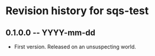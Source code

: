 # Revision history for sqs-test

## 0.1.0.0  -- YYYY-mm-dd

* First version. Released on an unsuspecting world.
